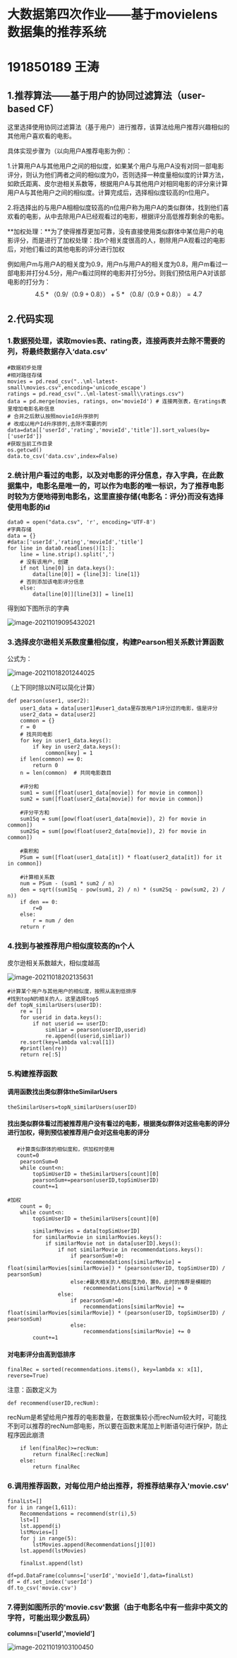 # 大数据第四次作业——基于movielens数据集的推荐系统

# 191850189 王涛



## 1.推荐算法——基于用户的协同过滤算法（user-based CF）

这里选择使用协同过滤算法（基于用户）进行推荐，该算法给用户推荐兴趣相似的其他用户喜欢看的电影。

具体实现步骤为（以向用户A推荐电影为例）：

1.计算用户A与其他用户之间的相似度，如果某个用户与用户A没有对同一部电影评分，则认为他们两者之间的相似度为0，否则选择一种度量相似度的计算方法，如欧氏距离、皮尔逊相关系数等，根据用户A与其他用户对相同电影的评分来计算用户A与其他用户之间的相似度。计算完成后，选择相似度较高的n位用户。

2.将选择出的与用户A相相似度较高的n位用户称为用户A的类似群体，找到他们喜欢看的电影，从中去除用户A已经观看过的电影，根据评分高低推荐剩余的电影。

**加权处理：**为了使得推荐更加可靠，没有直接使用类似群体中某位用户的电影评分，而是进行了加权处理：找n个相关度很高的人，剔除用户A观看过的电影后，对他们看过的其他电影的评分进行加权

例如用户m与用户A的相关度为0.9，用户n与用户A的相关度为0.8，用户m看过一部电影并打分4.5分，用户n看过同样的电影并打分5分。则我们预估用户A对该部电影的打分为：
$$
4.5*（0.9/（0.9+0.8））+5*（0.8/（0.9+0.8））=4.7
$$

## 2.代码实现

### 1.数据预处理，读取movies表、rating表，连接两表并去除不需要的列，将最终数据存入‘data.csv’

```
#数据初步处理
#相对路径存储
movies = pd.read_csv("..\ml-latest-small\movies.csv",encoding='unicode_escape')
ratings = pd.read_csv("..\ml-latest-small\\ratings.csv")
data = pd.merge(movies, ratings, on='movieId') # 连接两张表，在ratings表里增加电影名称信息
# 合并之后默认按照movieId升序排列
# 改成以用户Id升序排列,去除不需要的列
data=data[['userId','rating','movieId','title']].sort_values(by=['userId'])
#获取当前工作目录
os.getcwd()
data.to_csv('data.csv',index=False)
```

### 2.统计用户看过的电影，以及对电影的评分信息，存入字典，在此数据集中，电影名是唯一的，可以作为电影的唯一标识，为了推荐电影时较为方便地得到电影名，这里直接存储{电影名：评分}而没有选择使用电影的id

```
data0 = open("data.csv", 'r', encoding='UTF-8')
#字典存储
data = {}
#data:['userId','rating','movieId','title']
for line in data0.readlines()[1:]:
    line = line.strip().split(',')
    # 没有该用户，创建
    if not line[0] in data.keys():
        data[line[0]] = {line[3]: line[1]}
    # 否则添加该电影评分信息
    else:
        data[line[0]][line[3]] = line[1]
```

得到如下图所示的字典

![image-20211019095432021](image-20211019095432021.png)

### 3.选择皮尔逊相关系数度量相似度，构建Pearson相关系数计算函数

公式为：

![image-20211018201244025](image-20211018201244025.png)

（上下同时除以N可以简化计算）

```
def pearson(user1, user2):
    user1_data = data[user1]#user1_data里存放用户1评分过的电影，值是评分
    user2_data = data[user2]
    common = {}
    r = 0
    # 找共同电影
    for key in user1_data.keys():
        if key in user2_data.keys():
            common[key] = 1
    if len(common) == 0:
        return 0
    n = len(common)  # 共同电影数目

    #评分和
    sum1 = sum([float(user1_data[movie]) for movie in common])
    sum2 = sum([float(user2_data[movie]) for movie in common])

    #评分平方和
    sum1Sq = sum([pow(float(user1_data[movie]), 2) for movie in common])
    sum2Sq = sum([pow(float(user2_data[movie]), 2) for movie in common])

    #乘积和
    PSum = sum([float(user1_data[it]) * float(user2_data[it]) for it in common])

    #计算相关系数
    num = PSum - (sum1 * sum2 / n)
    den = sqrt((sum1Sq - pow(sum1, 2) / n) * (sum2Sq - pow(sum2, 2) / n))
    if den == 0:
        r=0
    else:
        r = num / den
    return r
```

### 4.找到与被推荐用户相似度较高的n个人

皮尔逊相关系数越大，相似度越高

![image-20211018202135631](image-20211018202135631.png)

```
#计算某个用户与其他用户的相似度，按照从高到低排序
#找到topN的相关的人，这里选择top5
def topN_similarUsers(userID):
    re = []
    for userid in data.keys():
        if not userid == userID:
            simliar = pearson(userID,userid)
            re.append((userid,simliar))
    re.sort(key=lambda val:val[1])
    #print(len(re))
    return re[:5]
```

### 5.构建推荐函数

#### 调用函数找出类似群体theSimilarUsers

```
theSimilarUsers=topN_similarUsers(userID)
```

#### 找出类似群体看过而被推荐用户没有看过的电影，根据类似群体对这些电影的评分进行加权，得到预估被推荐用户会对这些电影的评分

```
   #计算类似群体的相似度和，供加权时使用
   count=0
    pearsonSum=0
    while count<n:
        topSimUserID = theSimilarUsers[count][0]
        pearsonSum+=pearson(userID,topSimUserID)
        count+=1

#加权
    count = 0;
    while count<n:
        topSimUserID = theSimilarUsers[count][0]

        similarMovies = data[topSimUserID]
        for similarMovie in similarMovies.keys():
            if similarMovie not in data[userID].keys():
                if not similarMovie in recommendations.keys():
                    if pearsonSum!=0:
                        recommendations[similarMovie] = float(similarMovies[similarMovie]) * (pearson(userID, topSimUserID) / pearsonSum)
                    else:#最大相关的人相似度为0，置0，此时的推荐是模糊的
                        recommendations[similarMovie] = 0
                else:
                    if pearsonSum!=0:
                        recommendations[similarMovie] += float(similarMovies[similarMovie]) * (pearson(userID, topSimUserID) / pearsonSum)
                    else:
                        recommendations[similarMovie] += 0
        count+=1
```

#### 对电影评分由高到低排序

```
finalRec = sorted(recommendations.items(), key=lambda x: x[1], reverse=True)
```

注意：函数定义为

```
def recommend(userID,recNum):
```

recNum是希望给用户推荐的电影数量，在数据集较小而recNum较大时，可能找不到可以推荐的recNum部电影，所以要在函数末尾加上判断语句进行保护，防止程序因此崩溃

```
    if len(finalRec)>=recNum:
        return finalRec[:recNum]
    else:
        return finalRec
```

### 6.调用推荐函数，对每位用户给出推荐，将推荐结果存入'movie.csv'

```
finalLst=[]
for i in range(1,611):
    Recommendations = recommend(str(i),5)
    lst=[]
    lst.append(i)
    lstMovies=[]
    for j in range(5):
        lstMovies.append(Recommendations[j][0])
    lst.append(lstMovies)

    finalLst.append(lst)

df=pd.DataFrame(columns=['userId','movieId'],data=finalLst)
df = df.set_index('userId')
df.to_csv('movie.csv')
```

### 7.得到如图所示的'movie.csv'数据（由于电影名中有一些非中英文的字符，可能出现少数乱码）

**columns=['userId','movieId']**

![image-20211019103100450](image-20211019103100450.png)

